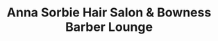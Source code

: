 ---
title: "Anna Sorbie Hair Salon & Bowness Barber Lounge"
url: /bowness-on-windermere/anna-sorbie-hair-salon-und-bowness-barber-lounge/
shop: Friseur
---